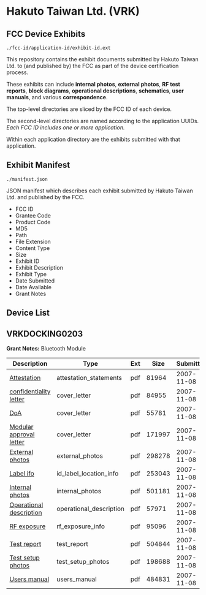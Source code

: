 # Hakuto Taiwan Ltd. (VRK)
## FCC Device Exhibits

```
./fcc-id/application-id/exhibit-id.ext
```

This repository contains the exhibit documents submitted by Hakuto Taiwan Ltd. to (and published by) the FCC as part of the device certification process.

These exhibits can include **internal photos**, **external photos**, **RF test reports**, **block diagrams**, **operational descriptions**, **schematics**, **user manuals**, and various **correspondence**.

The top-level directories are sliced by the FCC ID of each device.

The second-level directories are named according to the application UUIDs. *Each FCC ID includes one or more application.*

Within each application directory are the exhibits submitted with that application. 

## Exhibit Manifest

```
./manifest.json
```

JSON manifest which describes each exhibit submitted by Hakuto Taiwan Ltd. and published by the FCC.

- FCC ID
- Grantee Code
- Product Code
- MD5
- Path
- File Extension
- Content Type
- Size
- Exhibit ID
- Exhibit Description
- Exhibit Type
- Date Submitted
- Date Available
- Grant Notes

## Device List
## VRKDOCKING0203
**Grant Notes:** Bluetooth Module

| Description | Type | Ext | Size | Submitted | Available |
| ----------- | ---- | --- | ---- | --------- | --------- |
| [Attestation](VRKDOCKING0203/b517d7dfade76157122ed069c605f875/865811.pdf) | attestation_statements | pdf | 81964 | 2007-11-08 | 2007-11-08 |
| [confidentiality letter](VRKDOCKING0203/b517d7dfade76157122ed069c605f875/865813.pdf) | cover_letter | pdf | 84955 | 2007-11-08 | 2007-11-08 |
| [DoA](VRKDOCKING0203/b517d7dfade76157122ed069c605f875/865814.pdf) | cover_letter | pdf | 55781 | 2007-11-08 | 2007-11-08 |
| [Modular approval letter](VRKDOCKING0203/b517d7dfade76157122ed069c605f875/865815.pdf) | cover_letter | pdf | 171997 | 2007-11-08 | 2007-11-08 |
| [External photos](VRKDOCKING0203/b517d7dfade76157122ed069c605f875/865816.pdf) | external_photos | pdf | 298278 | 2007-11-08 | 2007-11-08 |
| [Label ifo](VRKDOCKING0203/b517d7dfade76157122ed069c605f875/865817.pdf) | id_label_location_info | pdf | 253043 | 2007-11-08 | 2007-11-08 |
| [Internal photos](VRKDOCKING0203/b517d7dfade76157122ed069c605f875/865818.pdf) | internal_photos | pdf | 501181 | 2007-11-08 | 2007-11-08 |
| [Operational description](VRKDOCKING0203/b517d7dfade76157122ed069c605f875/865819.pdf) | operational_description | pdf | 57971 | 2007-11-08 | 2007-11-08 |
| [RF exposure](VRKDOCKING0203/b517d7dfade76157122ed069c605f875/865820.pdf) | rf_exposure_info | pdf | 95096 | 2007-11-08 | 2007-11-08 |
| [Test report](VRKDOCKING0203/b517d7dfade76157122ed069c605f875/865822.pdf) | test_report | pdf | 504844 | 2007-11-08 | 2007-11-08 |
| [Test setup photos](VRKDOCKING0203/b517d7dfade76157122ed069c605f875/865823.pdf) | test_setup_photos | pdf | 198688 | 2007-11-08 | 2007-11-08 |
| [Users manual](VRKDOCKING0203/b517d7dfade76157122ed069c605f875/865824.pdf) | users_manual | pdf | 484831 | 2007-11-08 | 2007-11-08 |
